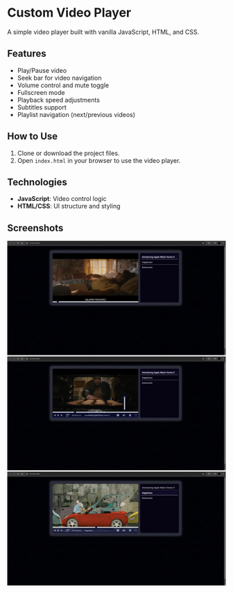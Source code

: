 # Custom Video Player

A simple video player built with vanilla JavaScript, HTML, and CSS.

## Features

- Play/Pause video
- Seek bar for video navigation
- Volume control and mute toggle
- Fullscreen mode
- Playback speed adjustments
- Subtitles support
- Playlist navigation (next/previous videos)

## How to Use

1. Clone or download the project files.
2. Open `index.html` in your browser to use the video player.

## Technologies

- **JavaScript**: Video control logic
- **HTML/CSS**: UI structure and styling

## Screenshots
![Alt Text](/screenshots/1.png)
![Alt Text](/screenshots/2.png)
![Alt Text](/screenshots/3.png)

